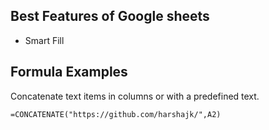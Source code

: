 ## Best Features of Google sheets
* Smart Fill


## Formula Examples
Concatenate text items in columns or with a predefined text.
```
=CONCATENATE("https://github.com/harshajk/",A2)
```
